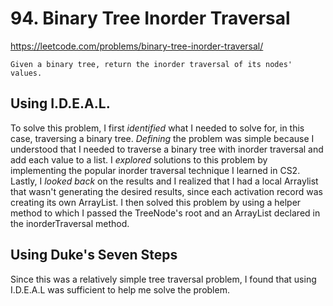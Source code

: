 # 94. Binary Tree Inorder Traversal

https://leetcode.com/problems/binary-tree-inorder-traversal/

```
Given a binary tree, return the inorder traversal of its nodes' values.
```


## Using I.D.E.A.L.

To solve this problem, I first *identified* what I needed to solve for,
in this case, traversing a binary tree. *Defining* the problem was
simple because I understood that I needed to traverse a binary tree with
inorder traversal and add each value to a list. I *explored* solutions
to this problem by implementing the popular inorder traversal technique
I learned in CS2. Lastly, I *looked back* on the results and I realized
that I had a local Arraylist that wasn't generating the desired results,
since each activation record was creating its own ArrayList. I then
solved this problem by using a helper method to which I passed the
TreeNode's root and an ArrayList declared in the inorderTraversal method.


## Using Duke's Seven Steps

Since this was a relatively simple tree traversal problem, I found that
using I.D.E.A.L was sufficient to help me solve the problem.